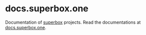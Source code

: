 # docs.superbox.one

Documentation of [superbox](https://github.com/superbox-dev) projects.
Read the documentations at [docs.superbox.one](https://docs.superbox.one).
